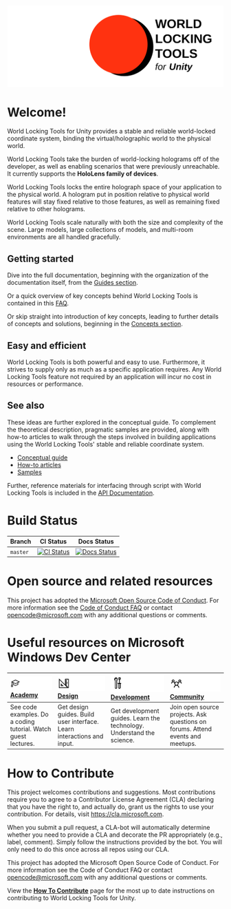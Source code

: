 <img src="DocGen/Images/WorldLockingTools.svg">

# Welcome!
World Locking Tools for Unity provides a stable and reliable world-locked coordinate system, binding the virtual/holographic world to the physical world.

World Locking Tools take the burden of world-locking holograms off of the developer, as well as enabling scenarios that were previously unreachable. It currently supports the **HoloLens family of devices**.

World Locking Tools locks the entire holograph space of your application to the physical world. A hologram put in position relative to physical world features will stay fixed relative to those features, as well as remaining fixed relative to other holograms.

World Locking Tools scale naturally with both the size and complexity of the scene. Large models, large collections of models, and multi-room environments are all handled gracefully.

## Getting started

Dive into the full documentation, beginning with the organization of the documentation itself, from the [Guides section](DocGen/Documentation/GettingStartedWithWorldLocking.md).

Or a quick overview of key concepts behind World Locking Tools is contained in this [FAQ](DocGen/Documentation/IntroFAQ.md).

Or skip straight into introduction of key concepts, leading to further details of concepts and solutions, beginning in the [Concepts section](DocGen/Documentation/Concepts.md).

## Easy and efficient

World Locking Tools is both powerful and easy to use. Furthermore, it strives to supply only as much as a specific application requires. Any World Locking Tools feature not required by an application will incur no cost in resources or performance.

## See also

These ideas are further explored in the conceptual guide. To complement the theoretical description, pragmatic samples are provided, along with how-to articles to walk through the steps involved in building applications using the World Locking Tools' stable and reliable coordinate system.

* [Conceptual guide](DocGen/Documentation/GettingStartedWithWorldLocking.md)
* [How-to articles](DocGen/Documentation/HowTos.md)
* [Samples](DocGen/Documentation/HowTos/SampleApplications.md)

Further, reference materials for interfacing through script with World Locking Tools is included in the [API Documentation](DocGen/api_doc/Architecture.md).

# Build Status

| Branch | CI Status | Docs Status |
|---|---|---|
| `master` |[![CI Status](https://dev.azure.com/aipmr/MixedReality-WorldLockingTools-Unity-CI/_apis/build/status/wlt_ci?branchName=master)](https://dev.azure.com/aipmr/MixedReality-WorldLockingTools-Unity-CI/_build/latest?definitionId=50)|[![Docs Status](https://dev.azure.com/aipmr/MixedReality-WorldLockingTools-Unity-CI/_apis/build/status/wlt_docs?branchName=master)](https://dev.azure.com/aipmr/MixedReality-WorldLockingTools-Unity-CI/_build/latest?definitionId=51)


# Open source and related resources

This project has adopted the [Microsoft Open Source Code of Conduct](https://opensource.microsoft.com/codeofconduct/). 
For more information see the [Code of Conduct FAQ](https://opensource.microsoft.com/codeofconduct/faq/) or contact [opencode@microsoft.com](mailto:opencode@microsoft.com) with any additional questions or comments.

# Useful resources on Microsoft Windows Dev Center
| ![Academy](DocGen/External/ReadMeImages/icon_academy.png) [Academy](https://developer.microsoft.com/en-us/windows/mixed-reality/academy)| ![Design](DocGen/External/ReadMeImages/icon_design.png) [Design](https://developer.microsoft.com/en-us/windows/mixed-reality/design)| ![Development](DocGen/External/ReadMeImages/icon_development.png) [Development](https://developer.microsoft.com/en-us/windows/mixed-reality/development)| ![Community)](DocGen/External/ReadMeImages/icon_community.png) [Community](https://developer.microsoft.com/en-us/windows/mixed-reality/community)|
| :--------------------- | :----------------- | :------------------ | :------------------------ |
| See code examples. Do a coding tutorial. Watch guest lectures.          | Get design guides. Build user interface. Learn interactions and input.     | Get development guides. Learn the technology. Understand the science.       | Join open source projects. Ask questions on forums. Attend events and meetups. |

# How to Contribute

This project welcomes contributions and suggestions. Most contributions require you to agree to a Contributor License Agreement (CLA) declaring that you have the right to, and actually do, grant us the rights to use your contribution. For details, visit https://cla.microsoft.com.

When you submit a pull request, a CLA-bot will automatically determine whether you need to provide a CLA and decorate the PR appropriately (e.g., label, comment). Simply follow the instructions provided by the bot. You will only need to do this once across all repos using our CLA.

This project has adopted the Microsoft Open Source Code of Conduct. For more information see the Code of Conduct FAQ or contact opencode@microsoft.com with any additional questions or comments.

View the [**How To Contribute**](DocGen/Documentation/HowTos/Contributing.md) page for the most up to date instructions on contributing to World Locking Tools for Unity.
